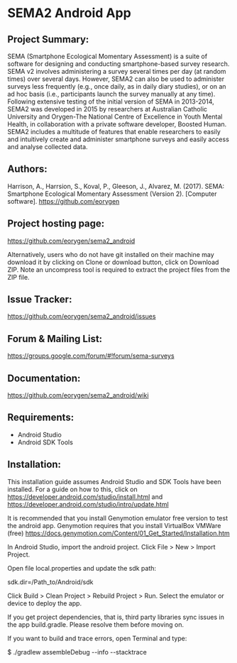 # SEMA2 Android App

## Project Summary:

SEMA (Smartphone Ecological Momentary Assessment) is a suite of software for designing and conducting smartphone-based survey research. SEMA v2 involves administering a survey several times per day (at random times) over several days. However, SEMA2 can also be used to administer surveys less frequently (e.g., once daily, as in daily diary studies), or on an ad hoc basis (i.e., participants launch the survey manually at any time). Following extensive testing of the initial version of SEMA in 2013-2014, SEMA2 was developed in 2015 by researchers at Australian Catholic University and Orygen-The National Centre of Excellence in Youth Mental Health, in collaboration with a private software developer, Boosted Human. SEMA2 includes a multitude of features that enable researchers to easily and intuitively create and administer smartphone surveys and easily access and analyse collected data.


## Authors:

Harrison, A., Harrsion, S., Koval, P., Gleeson, J., Alvarez, M. (2017). SEMA: Smartphone Ecological Momentary Assessment (Version 2). [Computer software]. https://github.com/eorygen

## Project hosting page:

https://github.com/eorygen/sema2_android

Alternatively, users who do not have git installed on their machine may download it by clicking on Clone or download button, click on Download ZIP. Note an uncompress tool is required to extract the project files from the ZIP file.


## Issue Tracker:

https://github.com/eorygen/sema2_android/issues


## Forum & Mailing List:

https://groups.google.com/forum/#!forum/sema-surveys


## Documentation:

https://github.com/eorygen/sema2_android/wiki


## Requirements:

 - Android Studio
 - Android SDK Tools


## Installation:

This installation guide assumes Android Studio and SDK Tools have been installed. For a guide on how to this, click on https://developer.android.com/studio/install.html and https://developer.android.com/studio/intro/update.html

It is recommended that you install Genymotion emulator free version to test the android app. Genymotion requires that you install VirtualBox VMWare (free) https://docs.genymotion.com/Content/01_Get_Started/Installation.htm

In Android Studio, import the android project. Click File > New > Import Project.

Open file local.properties and update the sdk path:

sdk.dir=/Path_to/Android/sdk

Click Build > Clean Project > Rebuild Project > Run. Select the emulator or device to deploy the app.

If you get project dependencies, that is, third party libraries sync issues in the app build.gradle. Please resolve them before moving on.

If you want to build and trace errors, open Terminal and type: 

$ ./gradlew assembleDebug --info --stacktrace
